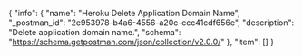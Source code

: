 {
  "info": {
    "name": "Heroku Delete Application Domain Name",
    "_postman_id": "2e953978-b4a6-4556-a20c-ccc41cdf656e",
    "description": "Delete application domain name.",
    "schema": "https://schema.getpostman.com/json/collection/v2.0.0/"
  },
  "item": []
}
